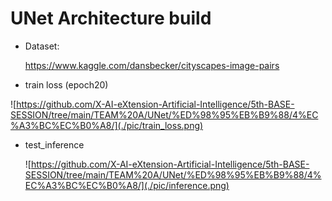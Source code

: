 # UNet Architecture build

- Dataset:
  
  https://www.kaggle.com/dansbecker/cityscapes-image-pairs

- train loss (epoch20)

![https://github.com/X-AI-eXtension-Artificial-Intelligence/5th-BASE-SESSION/tree/main/TEAM%20A/UNet/%ED%98%95%EB%B9%88/4%EC%A3%BC%EC%B0%A8/](./pic/train_loss.png)

- test_inference

  ![https://github.com/X-AI-eXtension-Artificial-Intelligence/5th-BASE-SESSION/tree/main/TEAM%20A/UNet/%ED%98%95%EB%B9%88/4%EC%A3%BC%EC%B0%A8/](./pic/inference.png)

